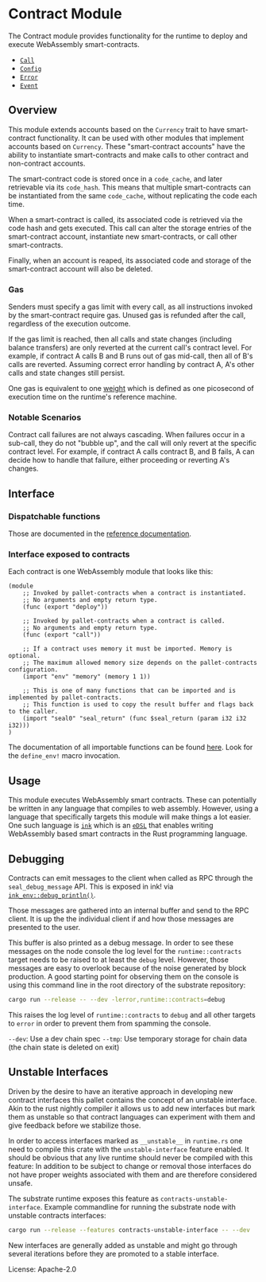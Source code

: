 # Contract Module

The Contract module provides functionality for the runtime to deploy and execute WebAssembly smart-contracts.

- [`Call`](https://docs.rs/pallet-contracts/latest/pallet_contracts/enum.Call.html)
- [`Config`](https://docs.rs/pallet-contracts/latest/pallet_contracts/trait.Config.html)
- [`Error`](https://docs.rs/pallet-contracts/latest/pallet_contracts/enum.Error.html)
- [`Event`](https://docs.rs/pallet-contracts/latest/pallet_contracts/enum.Event.html)

## Overview

This module extends accounts based on the `Currency` trait to have smart-contract functionality. It can
be used with other modules that implement accounts based on `Currency`. These "smart-contract accounts"
have the ability to instantiate smart-contracts and make calls to other contract and non-contract accounts.

The smart-contract code is stored once in a `code_cache`, and later retrievable via its `code_hash`.
This means that multiple smart-contracts can be instantiated from the same `code_cache`, without replicating
the code each time.

When a smart-contract is called, its associated code is retrieved via the code hash and gets executed.
This call can alter the storage entries of the smart-contract account, instantiate new smart-contracts,
or call other smart-contracts.

Finally, when an account is reaped, its associated code and storage of the smart-contract account
will also be deleted.

### Gas

Senders must specify a gas limit with every call, as all instructions invoked by the smart-contract require gas.
Unused gas is refunded after the call, regardless of the execution outcome.

If the gas limit is reached, then all calls and state changes (including balance transfers) are only
reverted at the current call's contract level. For example, if contract A calls B and B runs out of gas mid-call,
then all of B's calls are reverted. Assuming correct error handling by contract A, A's other calls and state
changes still persist.

One gas is equivalent to one [weight](https://docs.substrate.io/v3/runtime/weights-and-fees)
which is defined as one picosecond of execution time on the runtime's reference machine.

### Notable Scenarios

Contract call failures are not always cascading. When failures occur in a sub-call, they do not "bubble up",
and the call will only revert at the specific contract level. For example, if contract A calls contract B, and B
fails, A can decide how to handle that failure, either proceeding or reverting A's changes.

## Interface

### Dispatchable functions

Those are documented in the [reference documentation](https://docs.rs/pallet-contracts/latest/pallet_contracts/#dispatchable-functions).

### Interface exposed to contracts

Each contract is one WebAssembly module that looks like this:

```wat
(module
    ;; Invoked by pallet-contracts when a contract is instantiated.
    ;; No arguments and empty return type.
    (func (export "deploy"))

    ;; Invoked by pallet-contracts when a contract is called.
    ;; No arguments and empty return type.
    (func (export "call"))

    ;; If a contract uses memory it must be imported. Memory is optional.
    ;; The maximum allowed memory size depends on the pallet-contracts configuration.
    (import "env" "memory" (memory 1 1))

    ;; This is one of many functions that can be imported and is implemented by pallet-contracts.
    ;; This function is used to copy the result buffer and flags back to the caller.
    (import "seal0" "seal_return" (func $seal_return (param i32 i32 i32)))
)
```

The documentation of all importable functions can be found
[here](https://github.com/paritytech/axlib/blob/master/frame/contracts/src/wasm/runtime.rs).
Look for the `define_env!` macro invocation.

## Usage

This module executes WebAssembly smart contracts. These can potentially be written in any language
that compiles to web assembly. However, using a language that specifically targets this module
will make things a lot easier. One such language is [`ink`](https://github.com/paritytech/ink)
which is an [`eDSL`](https://wiki.haskell.org/Embedded_domain_specific_language) that enables
writing WebAssembly based smart contracts in the Rust programming language.

## Debugging

Contracts can emit messages to the client when called as RPC through the `seal_debug_message`
API. This is exposed in ink! via
[`ink_env::debug_println()`](https://docs.rs/ink_env/latest/ink_env/fn.debug_println.html).

Those messages are gathered into an internal buffer and send to the RPC client.
It is up the the individual client if and how those messages are presented to the user.

This buffer is also printed as a debug message. In order to see these messages on the node
console the log level for the `runtime::contracts` target needs to be raised to at least
the `debug` level. However, those messages are easy to overlook because of the noise generated
by block production. A good starting point for observing them on the console is using this
command line in the root directory of the substrate repository:

```bash
cargo run --release -- --dev -lerror,runtime::contracts=debug
```

This raises the log level of `runtime::contracts` to `debug` and all other targets
to `error` in order to prevent them from spamming the console.

`--dev`: Use a dev chain spec
`--tmp`: Use temporary storage for chain data (the chain state is deleted on exit)

## Unstable Interfaces

Driven by the desire to have an iterative approach in developing new contract interfaces
this pallet contains the concept of an unstable interface. Akin to the rust nightly compiler
it allows us to add new interfaces but mark them as unstable so that contract languages can
experiment with them and give feedback before we stabilize those.

In order to access interfaces marked as `__unstable__` in `runtime.rs` one need to compile
this crate with the `unstable-interface` feature enabled. It should be obvious that any
live runtime should never be compiled with this feature: In addition to be subject to
change or removal those interfaces do not have proper weights associated with them and
are therefore considered unsafe.

The substrate runtime exposes this feature as `contracts-unstable-interface`. Example
commandline for running the substrate node with unstable contracts interfaces:

```bash
cargo run --release --features contracts-unstable-interface -- --dev
```

New interfaces are generally added as unstable and might go through several iterations
before they are promoted to a stable interface.

License: Apache-2.0
